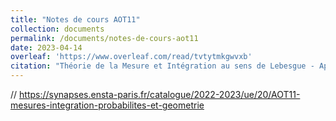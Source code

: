 ```yaml
---
title: "Notes de cours AOT11"
collection: documents
permalink: /documents/notes-de-cours-aot11
date: 2023-04-14
overleaf: 'https://www.overleaf.com/read/tvtytmkgwvxb'
citation: "Théorie de la Mesure et Intégration au sens de Lebesgue - Approches Géométriques et Fonctionnelles"
---
```

// https://synapses.ensta-paris.fr/catalogue/2022-2023/ue/20/AOT11-mesures-integration-probabilites-et-geometrie